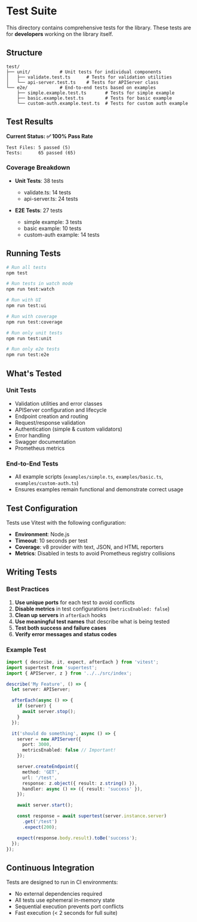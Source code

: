 # Test Suite

This directory contains comprehensive tests for the library. These tests are for **developers** working on the library itself.

## Structure

```
test/
├── unit/           # Unit tests for individual components
│   ├── validate.test.ts      # Tests for validation utilities
│   └── api-server.test.ts    # Tests for APIServer class
└── e2e/            # End-to-end tests based on examples
    ├── simple.example.test.ts       # Tests for simple example
    ├── basic.example.test.ts        # Tests for basic example
    └── custom-auth.example.test.ts  # Tests for custom auth example
```

## Test Results

**Current Status: ✅ 100% Pass Rate**

```
Test Files: 5 passed (5)
Tests:      65 passed (65)
```

### Coverage Breakdown

- **Unit Tests**: 38 tests
  - validate.ts: 14 tests
  - api-server.ts: 24 tests
  
- **E2E Tests**: 27 tests
  - simple example: 3 tests
  - basic example: 10 tests
  - custom-auth example: 14 tests

## Running Tests

```bash
# Run all tests
npm test

# Run tests in watch mode
npm run test:watch

# Run with UI
npm run test:ui

# Run with coverage
npm run test:coverage

# Run only unit tests
npm run test:unit

# Run only e2e tests
npm run test:e2e
```

## What's Tested

### Unit Tests
- Validation utilities and error classes
- APIServer configuration and lifecycle
- Endpoint creation and routing
- Request/response validation
- Authentication (simple & custom validators)
- Error handling
- Swagger documentation
- Prometheus metrics

### End-to-End Tests
- All example scripts (`examples/simple.ts`, `examples/basic.ts`, `examples/custom-auth.ts`)
- Ensures examples remain functional and demonstrate correct usage

## Test Configuration

Tests use Vitest with the following configuration:
- **Environment**: Node.js
- **Timeout**: 10 seconds per test
- **Coverage**: v8 provider with text, JSON, and HTML reporters
- **Metrics**: Disabled in tests to avoid Prometheus registry collisions

## Writing Tests

### Best Practices

1. **Use unique ports** for each test to avoid conflicts
2. **Disable metrics** in test configurations (`metricsEnabled: false`)
3. **Clean up servers** in `afterEach` hooks
4. **Use meaningful test names** that describe what is being tested
5. **Test both success and failure cases**
6. **Verify error messages and status codes**

### Example Test

```typescript
import { describe, it, expect, afterEach } from 'vitest';
import supertest from 'supertest';
import { APIServer, z } from '../../src/index';

describe('My Feature', () => {
  let server: APIServer;

  afterEach(async () => {
    if (server) {
      await server.stop();
    }
  });

  it('should do something', async () => {
    server = new APIServer({ 
      port: 3000,
      metricsEnabled: false // Important!
    });

    server.createEndpoint({
      method: 'GET',
      url: '/test',
      response: z.object({ result: z.string() }),
      handler: async () => ({ result: 'success' }),
    });

    await server.start();

    const response = await supertest(server.instance.server)
      .get('/test')
      .expect(200);

    expect(response.body.result).toBe('success');
  });
});
```

## Continuous Integration

Tests are designed to run in CI environments:
- No external dependencies required
- All tests use ephemeral in-memory state
- Sequential execution prevents port conflicts
- Fast execution (< 2 seconds for full suite)

